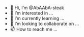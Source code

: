 - 👋 Hi, I’m @AbAAbA-steak
- 👀 I’m interested in ...
- 🌱 I’m currently learning ...
- 💞️ I’m looking to collaborate on ...
- 📫 How to reach me ...

<!---
AbAAbA-steak/AbAAbA-steak is a ✨ special ✨ repository because its `README.md` (this file) appears on your GitHub profile.
You can click the Preview link to take a look at your changes.
--->
